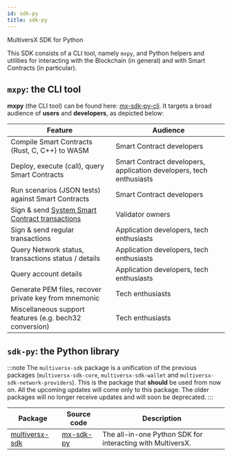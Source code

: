 ```yaml
---
id: sdk-py
title: sdk-py
---
```


[comment]: # (mx-abstract)

MultiversX SDK for Python

This SDK consists of a CLI tool, namely `mxpy`, and Python helpers and utilities for interacting with the Blockchain (in general) and with Smart Contracts (in particular).

[comment]: # (mx-context-auto)

## `mxpy`: the CLI tool

**mxpy** (the CLI tool) can be found here: [mx-sdk-py-cli](https://github.com/multiversx/mx-sdk-py-cli). It targets a broad audience of **users** and **developers**, as depicted below:

| Feature                                                                                        | Audience                                                            |
|------------------------------------------------------------------------------------------------|---------------------------------------------------------------------|
| Compile Smart Contracts (Rust, C, C++) to WASM                                                 | Smart Contract developers                                           |
| Deploy, execute (call), query Smart Contracts                                                  | Smart Contract developers, application developers, tech enthusiasts |
| Run scenarios (JSON tests) against Smart Contracts                                             | Smart Contract developers                                           |
| Sign & send [System Smart Contract transactions](/validators/staking/staking-smart-contract)   | Validator owners                                                    |
| Sign & send regular transactions                                                               | Application developers, tech enthusiasts                            |
| Query Network status, transactions status / details                                            | Application developers, tech enthusiasts                            |
| Query account details                                                                          | Application developers, tech enthusiasts                            |
| Generate PEM files, recover private key from mnemonic                                          | Tech enthusiasts                                                    |
| Miscellaneous support features (e.g. bech32 conversion)                                        | Tech enthusiasts                                                    |

[comment]: # (mx-context-auto)

## `sdk-py`: the Python library

:::note
The `multiversx-sdk` package is a unification of the previous packages (`multiversx-sdk-core`, `multiversx-sdk-wallet` and `multiversx-sdk-network-providers`). This is the package that **should** be used from now on. All the upcoming updates will come only to this package. The older packages will no longer receive updates and will soon be deprecated.
:::

| Package                                                                                     | Source code                                                               | Description                                                                                   |
|---------------------------------------------------------------------------------------------|---------------------------------------------------------------------------|-----------------------------------------------------------------------------------------------|
| [multiversx-sdk](https://pypi.org/project/multiversx-sdk)                           | [mx-sdk-py](https://github.com/multiversx/mx-sdk-py)            | The all-in-one Python SDK for interacting with MultiversX. |
